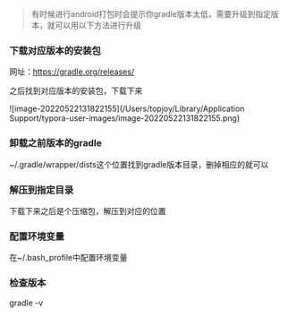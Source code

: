 > 有时候进行android打包时会提示你gradle版本太低，需要升级到指定版本，就可以用以下方法进行升级



### 下载对应版本的安装包

网址：https://gradle.org/releases/

之后找到对应版本的安装包，下载下来

![image-20220522131822155](/Users/topjoy/Library/Application Support/typora-user-images/image-20220522131822155.png)

### 卸载之前版本的gradle

~/.gradle/wrapper/dists这个位置找到gradle版本目录，删掉相应的就可以

### 解压到指定目录

下载下来之后是个压缩包，解压到对应的位置

### 配置环境变量

在~/.bash_profile中配置环境变量

### 检查版本

gradle -v

